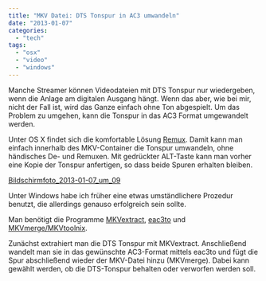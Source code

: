 ```yaml
---
title: "MKV Datei: DTS Tonspur in AC3 umwandeln"
date: "2013-01-07"
categories: 
  - "tech"
tags: 
  - "osx"
  - "video"
  - "windows"
---
```


Manche Streamer können Videodateien mit DTS Tonspur nur wiedergeben, wenn die Anlage am digitalen Ausgang hängt. Wenn das aber, wie bei mir, nicht der Fall ist, wird das Ganze einfach ohne Ton abgespielt. Um das Problem zu umgehen, kann die Tonspur in das AC3 Format umgewandelt werden.

Unter OS X findet sich die komfortable Lösung [Remux](http://www.macupdate.com/app/mac/35968/remux). Damit kann man einfach innerhalb des MKV-Container die Tonspur umwandeln, ohne händisches De- und Remuxen. Mit gedrückter ALT-Taste kann man vorher eine Kopie der Tonspur anfertigen, so dass beide Spuren erhalten bleiben.

[Bildschirmfoto_2013-01-07_um_09](/images/bildschirmfoto_2013-01-07_um_09-02-59-scaled1000.png)

Unter Windows habe ich früher eine etwas umständlichere Prozedur benutzt, die allerdings genauso erfolgreich sein sollte.

Man benötigt die Programme [MKVextract](http://sourceforge.net/projects/mkvextractgui-2/), [eac3to](http://www.homecinema-hd.com/eac3tougui_en.html) und [MKVmerge/MKVtoolnix](http://www.videohelp.com/tools/MKVtoolnix).

Zunächst extrahiert man die DTS Tonspur mit MKVextract. Anschließend wandelt man sie in das gewünschte AC3-Format mittels eac3to und fügt die Spur abschließend wieder der MKV-Datei hinzu (MKVmerge). Dabei kann gewählt werden, ob die DTS-Tonspur behalten oder verworfen werden soll.
